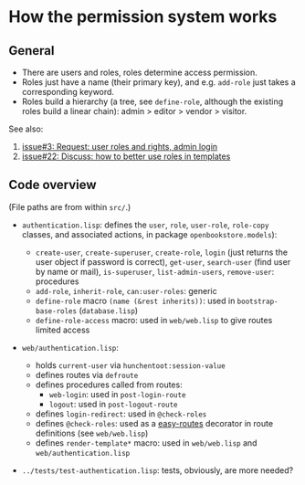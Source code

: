 # How the permission system works

## General

* There are users and roles, roles determine access permission.
* Roles just have a name (their primary key), and e.g. `add-role` just takes a corresponding keyword.
* Roles build a hierarchy (a tree, see `define-role`, although the existing roles build a linear chain): admin > editor > vendor > visitor.

See also:

1. [issue#3: Request: user roles and rights, admin login](https://gitlab.com/myopenbookstore/openbookstore/-/issues/3)
1. [issue#22: Discuss: how to better use roles in templates](https://gitlab.com/myopenbookstore/openbookstore/-/issues/22)

## Code overview

(File paths are from within `src/`.)

* `authentication.lisp`: defines the `user`, `role`, `user-role`,
  `role-copy` classes, and associated actions, in package
  `openbookstore.models`):

    * `create-user`, `create-superuser`, `create-role`, `login` (just
      returns the user object if password is correct), `get-user`,
      `search-user` (find user by name or mail), `is-superuser`,
      `list-admin-users`, `remove-user`: procedures
    * `add-role`, `inherit-role`, `can:user-roles`: generic
    * `define-role` macro `(name (&rest inherits))`: used in `bootstrap-base-roles` (`database.lisp`)
    * `define-role-access` macro: used in `web/web.lisp` to give routes limited access

* `web/authentication.lisp`:

    * holds `current-user` via `hunchentoot:session-value`
    * defines routes via `defroute`
    * defines procedures called from routes:
        * `web-login`: used in `post-login-route`
        * `logout`: used in `post-logout-route`
    * defines `login-redirect`: used in `@check-roles`
    * defines `@check-roles`: used as a [easy-routes](https://github.com/mmontone/easy-routes) decorator in route definitions (see `web/web.lisp`)
    * defines `render-template*` macro: used in `web/web.lisp` and `web/authentication.lisp`

* `../tests/test-authentication.lisp`: tests, obviously, are more needed?
